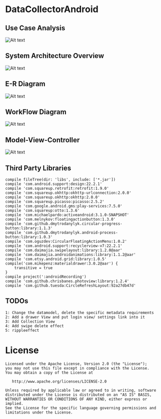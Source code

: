 DataCollectorAndroid
=========================


Use Case Analysis
-------------
![Alt text](https://cloud.githubusercontent.com/assets/1011537/11033952/d9e64b30-86e7-11e5-8160-1436c72d9173.png
"Use Case Analysis")

System Architecture Overview
-------------
![Alt text](https://cloud.githubusercontent.com/assets/1011537/9063371/47fefd82-3ac7-11e5-853a-5bbd22268d76.jpg
"System Architecture Overview")

E-R Diagram
-------------
![Alt text](https://cloud.githubusercontent.com/assets/1011537/9063385/5ada69aa-3ac7-11e5-901d-8cafede85bd1.jpg
"E-R Diagram")

WorkFlow Diagram
-------------
![Alt text](https://cloud.githubusercontent.com/assets/1011537/11033950/d9c8793e-86e7-11e5-9e3a-abe7439667bd.png
"WorkFlow Diagram")

Model-View-Controller
-------------
![Alt text](https://cloud.githubusercontent.com/assets/1011537/11033951/d9db0a18-86e7-11e5-9ffe-358c9331e233.png
"Model-View-Controller")

## Third Party Libraries

    compile fileTree(dir: 'libs', include: ['*.jar'])
    compile 'com.android.support:design:22.2.1'
    compile 'com.squareup.retrofit:retrofit:1.9.0'
    compile 'com.squareup.okhttp:okhttp-urlconnection:2.0.0'
    compile 'com.squareup.okhttp:okhttp:2.0.0'
    compile 'com.squareup.picasso:picasso:2.5.2'
    compile 'com.google.android.gms:play-services:7.5.0'
    compile 'com.squareup:otto:1.3.6'
    compile 'com.michaelpardo:activeandroid:3.1.0-SNAPSHOT'
    compile 'com.melnykov:floatingactionbutton:1.3.0'
    compile 'com.github.dmytrodanylyk.circular-progress-button:library:1.1.3'
    compile 'com.github.dmytrodanylyk.android-process-button:library:1.0.3'
    compile 'com.oguzdev:CircularFloatingActionMenu:1.0.2'
    compile 'com.android.support:recyclerview-v7:22.2.1'
    compile 'com.daimajia.swipelayout:library:1.2.0@aar'
    compile 'com.daimajia.androidanimations:library:1.1.2@aar'
    compile 'com.etsy.android.grid:library:1.0.5'
    compile('com.mikepenz:materialdrawer:3.0.2@aar') {
        transitive = true
    }
    compile project(':androidRecording')
    compile 'com.github.chrisbanes.photoview:library:1.2.4'
    compile 'com.github.tuesda:CircleRefreshLayout:92a27db47d'

## TODOs
    1: Change the datamodel, delete the specific metadata requirements
    2: Add a drawer View and put login view/ settings link into it
    3: Add Collection View
    4: Add swipe delete effect
    5: rippleeffect
    
License
=======
    Licensed under the Apache License, Version 2.0 (the "License");
    you may not use this file except in compliance with the License.
    You may obtain a copy of the License at

       http://www.apache.org/licenses/LICENSE-2.0

    Unless required by applicable law or agreed to in writing, software
    distributed under the License is distributed on an "AS IS" BASIS,
    WITHOUT WARRANTIES OR CONDITIONS OF ANY KIND, either express or implied.
    See the License for the specific language governing permissions and
    limitations under the License.
    
